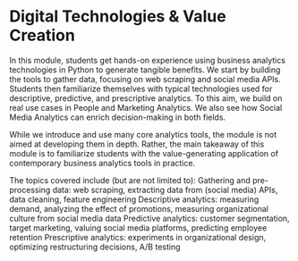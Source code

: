 # Digital Technologies & Value Creation

In this module, students get hands-on experience using business analytics technologies in Python to generate tangible benefits. We start by building the tools to gather data, focusing on web scraping and social media APIs. Students then familiarize themselves with typical technologies used for descriptive, predictive, and prescriptive analytics. To this aim, we build on real use cases in People and Marketing Analytics. We also see how Social Media Analytics can enrich decision-making in both fields.

While we introduce and use many core analytics tools, the module is not aimed at developing them in depth. Rather, the main takeaway of this module is to familiarize students with the value-generating application of contemporary business analytics tools in practice.

The topics covered include (but are not limited to):
Gathering and pre-processing data: web scraping, extracting data from (social media) APIs, data cleaning, feature engineering
Descriptive analytics: measuring demand, analyzing the effect of promotions, measuring organizational culture from social media data
Predictive analytics: customer segmentation, target marketing, valuing social media platforms, predicting employee retention
Prescriptive analytics: experiments in organizational design, optimizing restructuring decisions, A/B testing
